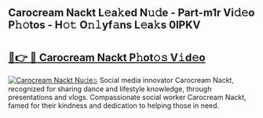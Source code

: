 ## Carocream Nackt L𝚎a𝚔ed N𝚞𝚍e - Part-m1r Vi𝚍𝚎o P𝚑𝚘tos - H𝚘𝚝 O𝚗𝚕yf𝚊ns L𝚎a𝚔s 0lPKV

# <h2><a href="http://kfeman6.oniu.top/?m=Carocream+Nackt">🔗👉 🔴 Carocream Nackt P𝚑ot𝚘𝚜 V𝚒d𝚎o</a></h2>

[![Carocream Nackt Nu𝚍e𝚜](https://i.imgur.com/0qMVB7G.gif)](http://kfeman6.oniu.top/?m=Carocream+Nackt)
Social media innovator Carocream Nackt, recognized for sharing dance and lifestyle knowledge, through presentations and vlogs. Compassionate social worker Carocream Nackt, famed for their kindness and dedication to helping those in need.  
